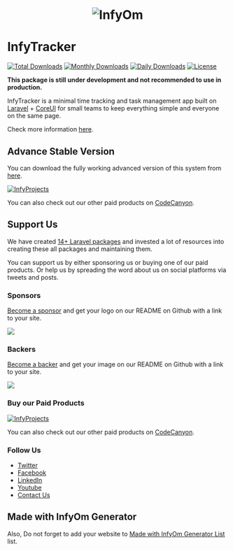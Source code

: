 <h1 align="center"><img src="https://assets.infyom.com/open-source/infyom-logo.png" alt="InfyOm"></h1>

InfyTracker
==========================

[![Total Downloads](https://poser.pugx.org/infyomlabs/infy-tracker/downloads)](https://packagist.org/packages/infyomlabs/infy-tracker)
[![Monthly Downloads](https://poser.pugx.org/infyomlabs/infy-tracker/d/monthly)](https://packagist.org/packages/infyomlabs/infy-tracker)
[![Daily Downloads](https://poser.pugx.org/infyomlabs/infy-tracker/d/daily)](https://packagist.org/packages/infyomlabs/infy-tracker)
[![License](https://poser.pugx.org/infyomlabs/infy-tracker/license)](https://packagist.org/packages/infyomlabs/infy-tracker)

**This package is still under development and not recommended to use in production.**

InfyTracker is a minimal time tracking and task management app built on [Laravel](https://laravel.com/) + [CoreUI](https://coreui.io/) for small teams to keep everything simple and everyone on the same page.

Check more information [here](http://infyom.com/infytracker).

## Advance Stable Version

You can download the fully working advanced version of this system from [here](https://codecanyon.net/item/infyprojects-project-management-system/29295013).

[![InfyProjects](https://assets.infyom.com/open-source/infyprojects-banner.png)](https://codecanyon.net/item/infyprojects-project-management-system/29295013)

You can also check out our other paid products on [CodeCanyon](https://codecanyon.net/user/infyomlabs/portfolio).

## Support Us

We have created [14+ Laravel packages](https://github.com/InfyOmLabs) and invested a lot of resources into creating these all packages and maintaining them.

You can support us by either sponsoring us or buying one of our paid products. Or help us by spreading the word about us on social platforms via tweets and posts.

### Sponsors

[Become a sponsor](https://opencollective.com/infyomlabs#sponsor) and get your logo on our README on Github with a link to your site.

<a href="https://opencollective.com/infyomlabs#sponsor"><img src="https://opencollective.com/infyomlabs/sponsors.svg?width=890"></a>

### Backers

[Become a backer](https://opencollective.com/infyomlabs#backer) and get your image on our README on Github with a link to your site.

<a href="https://opencollective.com/infyomlabs#backer"><img src="https://opencollective.com/infyomlabs/backers.svg?width=890"></a>

### Buy our Paid Products

[![InfyProjects](https://assets.infyom.com/open-source/infyprojects-banner.png)](https://bit.ly/3hbcDFT)

You can also check out our other paid products on [CodeCanyon](https://codecanyon.net/user/infyomlabs/portfolio).

### Follow Us

- [Twitter](https://twitter.com/infyom)
- [Facebook](https://www.facebook.com/infyom)
- [LinkedIn](https://in.linkedin.com/company/infyom-technologies)
- [Youtube](https://www.youtube.com/channel/UC8IvwfChD6i7Wp4yZp3tNsQ)
- [Contact Us](https://infyom.com/contact-us)

## Made with InfyOm Generator

Also, Do not forget to add your website to [Made with InfyOm Generator List](https://github.com/InfyOmLabs/laravel-generator/blob/develop/made-with-generator.md) list.
